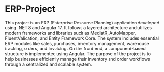 # ERP-Project
This project is an ERP (Enterprise Resource Planning) application developed using .NET 8 and Angular 17. It follows a layered architecture and utilizes modern frameworks and libraries such as MediatR, AutoMapper, FluentValidation, and Entity Framework Core. The system includes essential ERP modules like sales, purchases, inventory management, warehouse tracking, orders, and invoicing. On the front end, a component-based structure is implemented using Angular. The purpose of the project is to help businesses efficiently manage their inventory and order workflows through a centralized and scalable system.
